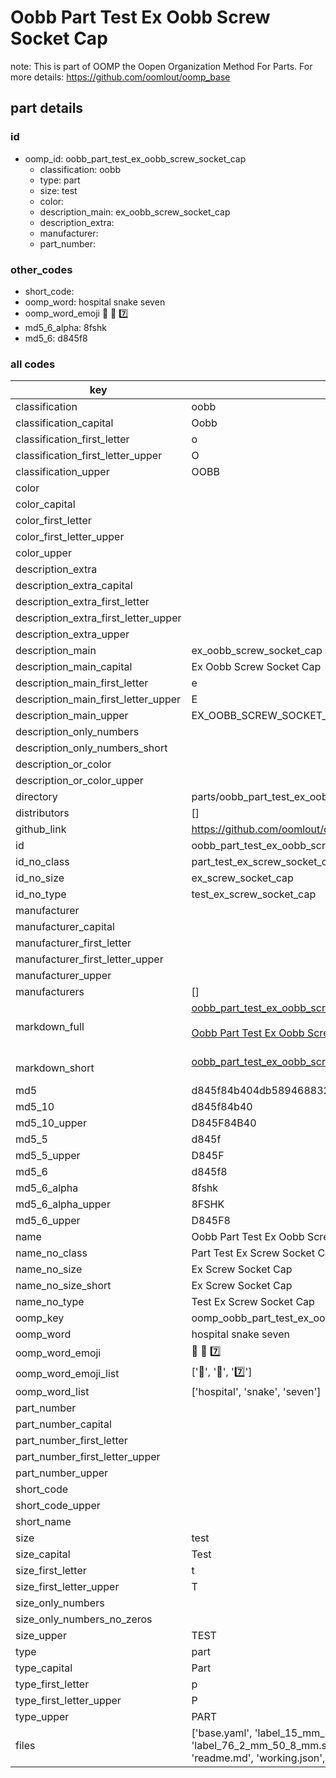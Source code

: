 # Oobb Part Test Ex Oobb Screw Socket Cap  

note: This is part of OOMP the Oopen Organization Method For Parts. For more details: https://github.com/oomlout/oomp_base

##  part details





### id
* oomp_id: oobb_part_test_ex_oobb_screw_socket_cap
  * classification: oobb
  * type: part
  * size: test
  * color: 
  * description_main: ex_oobb_screw_socket_cap
  * description_extra: 
  * manufacturer: 
  * part_number: 

### other_codes
* short_code: 
* oomp_word: hospital snake seven
* oomp_word_emoji :hospital: :snake: :seven:
* md5_6_alpha: 8fshk
* md5_6: d845f8

### all codes 
| key | value |  
| --- | --- |  
| classification | oobb |  
| classification_capital | Oobb |  
| classification_first_letter | o |  
| classification_first_letter_upper | O |  
| classification_upper | OOBB |  
| color |  |  
| color_capital |  |  
| color_first_letter |  |  
| color_first_letter_upper |  |  
| color_upper |  |  
| description_extra |  |  
| description_extra_capital |  |  
| description_extra_first_letter |  |  
| description_extra_first_letter_upper |  |  
| description_extra_upper |  |  
| description_main | ex_oobb_screw_socket_cap |  
| description_main_capital | Ex Oobb Screw Socket Cap |  
| description_main_first_letter | e |  
| description_main_first_letter_upper | E |  
| description_main_upper | EX_OOBB_SCREW_SOCKET_CAP |  
| description_only_numbers |  |  
| description_only_numbers_short |   |  
| description_or_color |   |  
| description_or_color_upper |   |  
| directory | parts/oobb_part_test_ex_oobb_screw_socket_cap |  
| distributors | [] |  
| github_link | https://github.com/oomlout/oomlout_oomp_part_src/tree/main/parts/oobb_part_test_ex_oobb_screw_socket_cap/working |  
| id | oobb_part_test_ex_oobb_screw_socket_cap |  
| id_no_class | part_test_ex_screw_socket_cap |  
| id_no_size | ex_screw_socket_cap |  
| id_no_type | test_ex_screw_socket_cap |  
| manufacturer |  |  
| manufacturer_capital |  |  
| manufacturer_first_letter |  |  
| manufacturer_first_letter_upper |  |  
| manufacturer_upper |  |  
| manufacturers | [] |  
| markdown_full | [oobb_part_test_ex_oobb_screw_socket_cap](https://github.com/oomlout/oomlout_oomp_part_src/tree/main/parts/oobb_part_test_ex_oobb_screw_socket_cap/working)<br>[](https://github.com/oomlout/oomlout_oomp_part_src/tree/main/parts/oobb_part_test_ex_oobb_screw_socket_cap/working)<br>[Oobb Part Test Ex Oobb Screw Socket Cap](https://github.com/oomlout/oomlout_oomp_part_src/tree/main/parts/oobb_part_test_ex_oobb_screw_socket_cap/working)<br><br> |  
| markdown_short | [oobb_part_test_ex_oobb_screw_socket_cap](https://github.com/oomlout/oomlout_oomp_part_src/tree/main/parts/oobb_part_test_ex_oobb_screw_socket_cap/working)<br><br> |  
| md5 | d845f84b404db589468832b006a38660 |  
| md5_10 | d845f84b40 |  
| md5_10_upper | D845F84B40 |  
| md5_5 | d845f |  
| md5_5_upper | D845F |  
| md5_6 | d845f8 |  
| md5_6_alpha | 8fshk |  
| md5_6_alpha_upper | 8FSHK |  
| md5_6_upper | D845F8 |  
| name | Oobb Part Test Ex Oobb Screw Socket Cap |  
| name_no_class | Part Test Ex Screw Socket Cap |  
| name_no_size | Ex Screw Socket Cap |  
| name_no_size_short | Ex Screw Socket Cap |  
| name_no_type | Test Ex Screw Socket Cap |  
| oomp_key | oomp_oobb_part_test_ex_oobb_screw_socket_cap |  
| oomp_word | hospital snake seven |  
| oomp_word_emoji | :hospital: :snake: :seven: |  
| oomp_word_emoji_list | [':hospital:', ':snake:', ':seven:'] |  
| oomp_word_list | ['hospital', 'snake', 'seven'] |  
| part_number |  |  
| part_number_capital |  |  
| part_number_first_letter |  |  
| part_number_first_letter_upper |  |  
| part_number_upper |  |  
| short_code |  |  
| short_code_upper |  |  
| short_name |  |  
| size | test |  
| size_capital | Test |  
| size_first_letter | t |  
| size_first_letter_upper | T |  
| size_only_numbers |  |  
| size_only_numbers_no_zeros |  |  
| size_upper | TEST |  
| type | part |  
| type_capital | Part |  
| type_first_letter | p |  
| type_first_letter_upper | P |  
| type_upper | PART |  
| files | ['base.yaml', 'label_15_mm_30_mm.pdf', 'label_15_mm_30_mm.svg', 'label_76_2_mm_50_8_mm.pdf', 'label_76_2_mm_50_8_mm.svg', 'label_oomlout_76_2_mm_50_8_mm.pdf', 'label_oomlout_76_2_mm_50_8_mm.svg', 'readme.md', 'working.json', 'working.yaml'] |  
